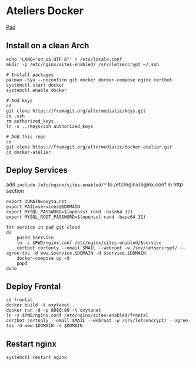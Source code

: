 # Ateliers Docker

[Pad](https://mypads.framapad.org/mypads/?/mypads/group/altermediatic-toulouse-deatm79d/pad/view/docker-atelier-acqwh7km)

## Install on a clean Arch

```
echo 'LANG="en_US.UTF-8"' > /etc/locale.conf
mkdir -p /etc/nginx/sites-enabled/ /srv/letsencrypt ~/.ssh

# Install packages
pacman -Syu --noconfirm git docker docker-compose nginx certbot
systemctl start docker
systemctl enable docker

# Add keys
cd
git clone https://framagit.org/altermediatic/keys.git
cd .ssh
rm authorized_keys
ln -s ../keys/ssh authorized_keys

# Add this repo
cd
git clone https://framagit.org/altermediatic/docker-atelier.git
cd docker-atelier
```

## Deploy Services

add `include /etc/nginx/sites-enabled/*` to /etc/nginx/nginx.conf in http section

```
export DOMAIN=oxyta.net
export MAIL=services@$DOMAIN
export MYSQL_PASSWORD=$(openssl rand -base64 32)
export MYSQL_ROOT_PASSWORD=$(openssl rand -base64 32)

for service in pad git cloud
do
    pushd $service
    ln -s $PWD/nginx.conf /etc/nginx/sites-enabled/$service
    certbot certonly --email $MAIL --webroot -w /srv/letsencrypt/ --agree-tos -d www.$service.$DOMAIN -d $service.$DOMAIN
    docker-compose up -d
    popd
done
```

## Deploy Frontal

```
cd frontal
docker build -t oxytanet .
docker run -d -p 8080:80 -t oxytanet
ln -s $PWD/nginx.conf /etc/nginx/sites-enabled/frontal
certbot certonly --email $MAIL --webroot -w /srv/letsencrypt/ --agree-tos -d www.$DOMAIN -d $DOMAIN
```

## Restart nginx

```
systemctl restart nginx
```
